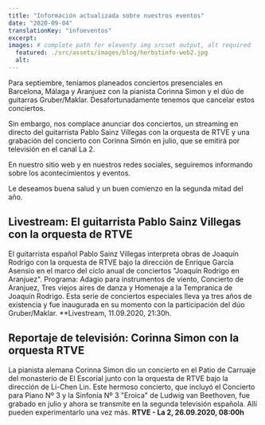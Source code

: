 ```yaml
---
title: "Información actualizada sobre nuestros eventos"
date: "2020-09-04"
translationKey: "infoeventos"
excerpt:
images: # complete path for eleventy img srcset output, alt required
  featured: ./src/assets/images/blog/herbstinfo-web2.jpg
  alt:
---
```


Para septiembre, teníamos planeados conciertos presenciales en Barcelona, Málaga y Aranjuez con la pianista Corinna Simon y el dúo de guitarras Gruber/Maklar. Desafortunadamente tenemos que cancelar estos conciertos.

Sin embargo, nos complace anunciar dos conciertos, un streaming en directo del guitarrista Pablo Sainz Villegas con la orquesta de RTVE y una grabación del concierto con Corinna Simón en julio, que se emitirá por televisión en el canal La 2.

En nuestro sitio web y en nuestros redes sociales, seguiremos informando sobre los acontecimientos y eventos.

Le deseamos buena salud y un buen comienzo en la segunda mitad del año.

## Livestream: El guitarrista Pablo Sainz Villegas con la orquesta de RTVE

El guitarrista español Pablo Sainz Villegas interpreta obras de Joaquín Rodrigo con la orquesta de RTVE bajo la dirección de Enrique García Asensio en el marco del ciclo anual de conciertos "Joaquín Rodrigo en Aranjuez". Programa: Adagio para instrumentos de viento, Concierto de Aranjuez, Tres viejos aires de danza y Homenaje a la Tempranica de Joaquín Rodrigo. Esta serie de conciertos especiales lleva ya tres años de existencia y fue inaugurada en su momento con la participación del dúo Gruber/Maklar. \*\*Livestream, 11.09.2020, 21:30h.

## Reportaje de televisión: Corinna Simon con la orquesta RTVE

La pianista alemana Corinna Simon dio un concierto en el Patio de Carruaje del monasterio de El Escorial junto con la orquesta de RTVE bajo la dirección de Li-Chen Lin. Este hermoso concierto, que incluyó el Concierto para Piano Nº 3 y la Sinfonía Nº 3 "Eroica" de Ludwig van Beethoven, fue grabado en julio y ahora se transmite en la segunda televisión española. Allí pueden experimentarlo una vez más. **RTVE - La 2, 26.09.2020, 08:00h**
